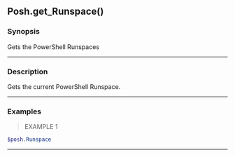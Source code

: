 Posh.get_Runspace()
-------------------

### Synopsis
Gets the PowerShell Runspaces

---

### Description

Gets the current PowerShell Runspace.

---

### Examples
> EXAMPLE 1

```PowerShell
$posh.Runspace
```

---
